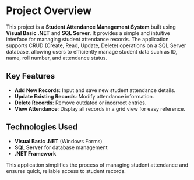 # Project Overview

This project is a **Student Attendance Management System** built using **Visual Basic .NET** and **SQL Server**. It provides a simple and intuitive interface for managing student attendance records. The application supports CRUD (Create, Read, Update, Delete) operations on a SQL Server database, allowing users to efficiently manage student data such as ID, name, roll number, and attendance status.

## Key Features
- **Add New Records**: Input and save new student attendance details.
- **Update Existing Records**: Modify attendance information.
- **Delete Records**: Remove outdated or incorrect entries.
- **View Attendance**: Display all records in a grid view for easy reference.

## Technologies Used
- **Visual Basic .NET** (Windows Forms)
- **SQL Server** for database management
- **.NET Framework**

This application simplifies the process of managing student attendance and ensures quick, reliable access to student records.
